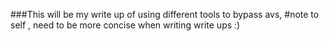 ###This will be my write up of using different tools to bypass avs,
#note to self , need to be more concise when writing write ups :)
